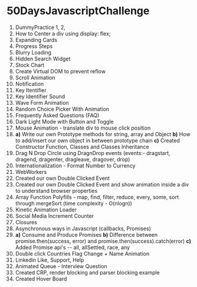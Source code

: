 # 50DaysJavascriptChallenge

1) DummyPractice 1, 2, 
2) How to Center a div using display: flex;
3) Expanding Cards
4) Progress Steps
5) Blurry Loading
6) Hidden Search Widget
7) Stock Chart
8) Create Virtual DOM to prevent reflow
9) Scroll Animation
10) Notification
11) Key Itentifier
12) Key Identifier Sound
13) Wave Form Animation
14) Random Choice Picker With Animation
15) Frequently Asked Questions (FAQ)
16) Dark Light Mode with Button and Toggle
17) Mouse Animation - translate div to mouse click position
18) **a)** Write our own Prototype methods for string, array and Object
    **b)**  How to add/insert our own object in between prototype chain
    **c)** Created Constructor Function, Classes and Classes Inheritance
19) Drag N Drop Circle using DragnDrop events (events:- dragstart, dragend, dragenter, dragleave, dragover, drop)
20) Internationalization - Format Number to Currency
21) WebWorkers
22) Created our own Double Clicked Event
23) Created our own Double Clicked Event and show animation inside a div to understand browser properties
24) Array Function Polyfills - map, find, filter, reduce, every, some, sort through mergeSort (time complexity - O(nlogn))
25) Kinetic Animation Loader
26) Social Media Increment Counter
27) Closures
28) Asynchronous ways in Javascript (callbacks, Promises)
29) **a)** Consume and Produce Promises
    **b)** Difference between promise.then(success, error) and promise.then(success).catch(error)
    **c)** Added Promise api's -- all, allSettled, race, any
30) Double click Countries Flag Change + Name Animation
31) Linkedin Like, Support, Help
32) Animated Queue - Interview Question
33) Created CRP, render blocking and parser blocking example
34) Created Hover Board
